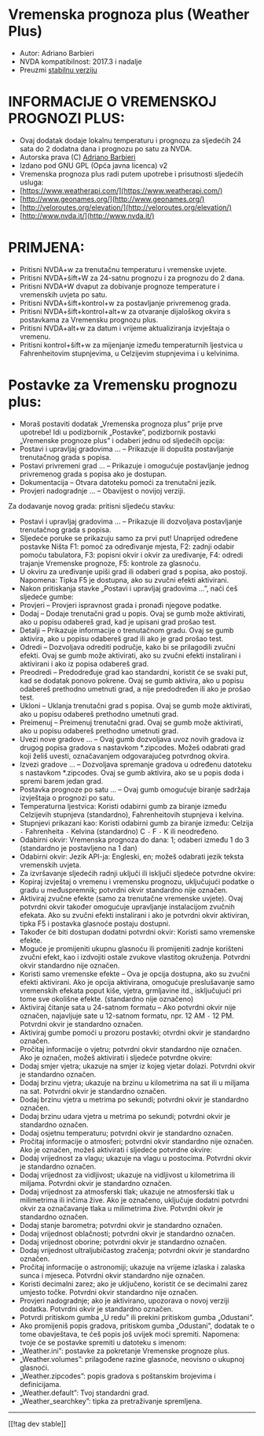 # Vremenska prognoza plus (Weather Plus) #

* Autor: Adriano Barbieri
* NVDA kompatibilnost: 2017.3 i nadalje
* Preuzmi [stabilnu verziju][1]

# INFORMACIJE O VREMENSKOJ PROGNOZI PLUS: #

* Ovaj dodatak dodaje lokalnu temperaturu i prognozu za sljedećih 24 sata do
  2 dodatna dana i prognozu po satu za NVDA.
* Autorska prava (C) [Adriano Barbieri](mailto:adrianobarb@yahoo.it)
* Izdano pod GNU GPL (Opća javna licenca) v2
* Vremenska prognoza plus radi putem upotrebe i prisutnosti sljedećih
  usluga:
* [https://www.weatherapi.com/](https://www.weatherapi.com/)
* [http://www.geonames.org/](http://www.geonames.org/)
* [http://veloroutes.org/elevation/](http://veloroutes.org/elevation/)
* [http://www.nvda.it/](http://www.nvda.it/)

# PRIMJENA: #

* Pritisni NVDA+w za trenutačnu temperaturu i vremenske uvjete.
* Pritisni NVDA+šift+W za 24-satnu prognozu i za prognozu do 2 dana.
* Pritisni NVDA+W dvaput za dobivanje prognoze temperature i vremenskih
  uvjeta po satu.
* Pritisni NVDA+šift+kontrol+w za postavljanje privremenog grada.
* Pritisni NVDA+šift+kontrol+alt+w za otvaranje dijaloškog okvira s
  postavkama za Vremensku prognozu plus.
* Pritisni NVDA+alt+w za datum i vrijeme aktualiziranja izvještaja o
  vremenu.
* Pritisni kontrol+šift+w za mijenjanje između temperaturnih ljestvica u
  Fahrenheitovim stupnjevima, u Celzijevim stupnjevima i u kelvinima.

# Postavke za Vremensku prognozu plus: #

* Moraš postaviti dodatak „Vremenska prognoza plus” prije prve upotrebe! Idi u podizbornik „Postavke”, podizbornik postavki „Vremenske prognoze plus” i odaberi jednu od sljedećih opcija:
* Postavi i upravljaj gradovima … – Prikazuje ili dopušta postavljanje trenutačnog grada s popisa.
* Postavi privremeni grad … – Prikazuje i omogućuje postavljanje jednog privremenog grada s popisa ako je dostupan.
* Dokumentacija – Otvara datoteku pomoći za trenutačni jezik.
* Provjeri nadogradnje … – Obavijest o novijoj verziji.

Za dodavanje novog grada: pritisni sljedeću stavku:

* Postavi i upravljaj gradovima … – Prikazuje ili dozvoljava postavljanje
  trenutačnog grada s popisa.
* Sljedeće poruke se prikazuju samo za prvi put! Unaprijed određene postavke
  Ništa F1: pomoć za određivanje mjesta, F2: zadnji odabir pomoću
  tabulatora, F3: popisni okvir i okvir za uređivanje, F4: odredi trajanje
  Vremenske prognoze, F5: kontrole za glasnoću.
* U okviru za uređivanje upiši grad ili odaberi grad s popisa, ako
  postoji. Napomena: Tipka F5 je dostupna, ako su zvučni efekti aktivirani.
* Nakon pritiskanja stavke „Postavi i upravljaj gradovima …”, naći ćeš
  sljedeće gumbe:
* Provjeri – Provjeri ispravnost grada i pronađi njegove podatke.
* Dodaj – Dodaje trenutačni grad u popis. Ovaj se gumb može aktivirati, ako
  u popisu odabereš grad, kad je upisani grad prošao test.
* Detalji – Prikazuje informacije o trenutačnom gradu. Ovaj se gumb
  aktivira, ako u popisu odabereš grad ili ako je grad prošao test.
* Odredi – Dozvoljava odrediti područje, kako bi se prilagodili zvučni
  efekti. Ovaj se gumb može aktivirati, ako su zvučni efekti instalirani i
  aktivirani i ako iz popisa odabereš grad.
* Preodredi – Predodređuje grad kao standardni, koristit će se svaki put,
  kad se dodatak ponovo pokrene. Ovaj se gumb aktivira, ako u popisu
  odabereš prethodno umetnuti grad, a nije predodređen ili ako je prošao
  test.
* Ukloni – Uklanja trenutačni grad s popisa. Ovaj se gumb može aktivirati,
  ako u popisu odabereš prethodno umetnuti grad.
* Preimenuj – Preimenuj trenutačni grad. Ovaj se gumb može aktivirati, ako u
  popisu odabereš prethodno umetnuti grad.
* Uvezi nove gradove … – Ovaj gumb dozvoljava uvoz novih gradova iz drugog
  popisa gradova s nastavkom *.zipcodes. Možeš odabrati grad koji želiš
  uvesti, označavanjem odgovarajućeg potvrdnog okvira.
* Izvezi gradove … – Dozvoljava spremanje gradova u određenu datoteku s
  nastavkom *.zipcodes. Ovaj se gumb aktivira, ako se u popis doda i spremi
  barem jedan grad.
* Postavka prognoze po satu … – Ovaj gumb omogućuje biranje sadržaja
  izvještaja o prognozi po satu.
* Temperaturna ljestvica: Koristi odabirni gumb za biranje između Celzijevih
  stupnjeva (standardno), Fahrenheitovih stupnjeva i kelvina.
* Stupnjevi prikazani kao: Koristi odabirni gumb za biranje između: Celzija
  `-` Fahrenheita `-` Kelvina (standardno) C `-` F `-` K ili neodređeno.
* Odabirni okvir: Vremenska prognoza do dana: 1; odaberi između 1 do 3
  (standardno je postavljeno na 1 dan)
* Odabirni okvir: Jezik API-ja: Engleski, en; možeš odabrati jezik teksta
  vremenskih uvjeta.
* Za izvršavanje sljedećih radnji uključi ili isključi sljedeće potvrdne
  okvire:
* Kopiraj izvještaj o vremenu i vremensku prognozu, uključujući podatke o
  gradu u međuspremnik; potvrdni okvir standardno nije označen.
* Aktiviraj zvučne efekte (samo za trenutačne vremenske uvjete). Ovaj
  potvrdni okvir također omogućuje upravljanje instalacijom zvučnih
  efekata. Ako su zvučni efekti instalirani i ako je potvrdni okvir
  aktiviran, tipka F5 i postavka glasnoće postaju dostupni.
* Također će biti dostupan dodatni potvrdni okvir: Koristi samo vremenske
  efekte.
* Moguće je promijeniti ukupnu glasnoću ili promijeniti zadnje korišteni
  zvučni efekt, kao i izdvojiti ostale zvukove vlastitog okruženja. Potvrdni
  okvir standardno nije označen.
* Koristi samo vremenske efekte – Ova je opcija dostupna, ako su zvučni
  efekti aktivirani. Ako je opcija aktivirana, omogućuje preslušavanje samo
  vremenskih efekata poput kiše, vjetra, grmljavine itd., isključujući pri
  tome sve okolišne efekte. (standardno nije označeno)
* Aktiviraj čitanje sata u 24-satnom formatu – Ako potvrdni okvir nije
  označen, najavljuje sate u 12-satnom formatu, npr. 12 AM `-` 12
  PM. Potvrdni okvir je standardno označen.
* Aktiviraj gumbe pomoći u prozoru postavki; otvrdni okvir je standardno
  označen.
* Pročitaj informacije o vjetru; potvrdni okvir standardno nije označen. Ako
  je označen, možeš aktivirati i sljedeće potvrdne okvire:
* Dodaj smjer vjetra; ukazuje na smjer iz kojeg vjetar dolazi. Potvrdni
  okvir je standardno označen.
* Dodaj brzinu vjetra; ukazuje na brzinu u kilometrima na sat ili u miljama
  na sat. Potvrdni okvir je standardno označen.
* Dodaj brzinu vjetra u metrima po sekundi; potvrdni okvir je standardno
  označen.
* Dodaj brzinu udara vjetra u metrima po sekundi; potvrdni okvir je
  standardno označen.
* Dodaj osjetnu temperaturu; potvrdni okvir je standardno označen.
* Pročitaj informacije o atmosferi; potvrdni okvir standardno nije
  označen. Ako je označen, možeš aktivirati i sljedeće potvrdne okvire:
* Dodaj vrijednost za vlagu; ukazuje na vlagu u postocima. Potvrdni okvir je
  standardno označen.
* Dodaj vrijednost za vidljivost; ukazuje na vidljivost u kilometrima ili
  miljama. Potvrdni okvir je standardno označen.
* Dodaj vrijednost za atmosferski tlak; ukazuje ne atmosferski tlak u
  milimetrima ili inčima žive. Ako je označeno, uključuje dodatni potvrdni
  okvir za označavanje tlaka u milimetrima žive. Potvrdni okvir je
  standardno označen.
* Dodaj stanje barometra; potvrdni okvir je standardno označen.
* Dodaj vrijednost oblačnosti; potvrdni okvir je standardno označen.
* Dodaj vrijednost oborine; potvrdni okvir je standardno označen.
* Dodaj vrijednost ultraljubičastog zračenja; potvrdni okvir je standardno
  označen.
* Pročitaj informacije o astronomiji; ukazuje na vrijeme izlaska i zalaska
  sunca i mjeseca. Potvrdni okvir standardno nije označen.
* Koristi decimalni zarez; ako je uključeno, koristit će se decimalni zarez
  umjesto točke. Potvrdni okvir standardno nije označen.
* Provjeri nadogradnje; ako je aktivirano, upozorava o novoj verziji
  dodatka. Potvrdni okvir je standardno označen.
* Potvrdi pritiskom gumba „U redu” ili prekini pritiskom gumba „Odustani”.
* Ako promijeniš popis gradova, pritiskom gumba „Odustani”, dodatak te o
  tome obavještava, te ćeš popis još uvijek moći spremiti. Napomena: tvoje
  će se postavke spremiti u datoteku s imenom:
* „Weather.ini”: postavke za pokretanje Vremenske prognoze plus.
* „Weather.volumes”: prilagođene razine glasnoće, neovisno o ukupnoj
  glasnoći.
* „Weather.zipcodes”: popis gradova s poštanskim brojevima i definicijama.
* „Weather.default”: Tvoj standardni grad.
* „Weather_searchkey”: tipka za pretraživanje spremljena.

--------------------------------------------------------------------------------

[[!tag dev stable]]

[1]: https://www.nvaccess.org/addonStore/legacy?file=wetp
